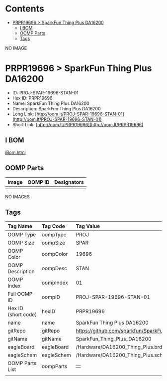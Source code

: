 



Contents
========

* [PRPR19696 > SparkFun Thing Plus DA16200](#prpr19696--sparkfun-thing-plus-da16200)
	* [I BOM](#i-bom)
	* [OOMP Parts](#oomp-parts)
	* [Tags](#tags)
  
NO IMAGE  
# PRPR19696 > SparkFun Thing Plus DA16200

- ID: PROJ-SPAR-19696-STAN-01
- Hex ID: PRPR19696
- Name: SparkFun Thing Plus DA16200
- Description: SparkFun Thing Plus DA16200
- Long Link: [http://oom.lt/PROJ-SPAR-19696-STAN-01](http://oom.lt/PROJ-SPAR-19696-STAN-01)
- Short Link: [http://oom.lt/PRPR19696](http://oom.lt/PRPR19696)

## I BOM
  
[iBom.html](https://htmlpreview.github.io/?https://github.com/oomlout/oomlout_OOMP_projects_V2/blob/main/PROJ/SPAR/19696/STAN/01/ibom.html)
## OOMP Parts
  

|Image|OOMP ID|Designators|
| :--- | :--- | :--- |
||||
  
NO IMAGES  
## Tags
  

|Tag Name|Tag Code|Tag Value|
| :--- | :--- | :--- |
|OOMP Type|oompType|PROJ|
|OOMP Size|oompSize|SPAR|
|OOMP Color|oompColor|19696|
|OOMP Description|oompDesc|STAN|
|OOMP Index|oompIndex|01|
|Full OOMP ID|oompID|PROJ-SPAR-19696-STAN-01|
|Hex ID (short code)|hexID|PRPR19696|
|name|name|SparkFun Thing Plus DA16200|
|gitRepo|gitRepo|https://github.com/sparkfun/SparkFun_Thing_Plus_DA16200|
|gitName|gitName|SparkFun_Thing_Plus_DA16200|
|eagleBoard|eagleBoard|/Hardware/DA16200_Thing_Plus.brd|
|eagleSchem|eagleSchem|/Hardware/DA16200_Thing_Plus.sch|
|OOMP Parts List|oompParts|<table><tr><td></td></tr></table>|
||||
